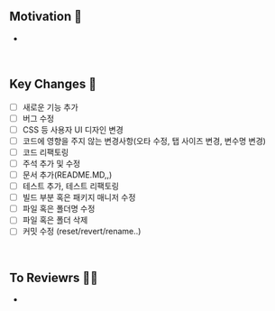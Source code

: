 ## Motivation 🧐
<!--변경 사항 및 관련 이슈에 대한 설명란 -->
-
<br>

## Key Changes 🔑
<!-- 어떤 변경사항이 있었는지?-->
- [ ] 새로운 기능 추가
- [ ] 버그 수정
- [ ] CSS 등 사용자 UI 디자인 변경
- [ ] 코드에 영향을 주지 않는 변경사항(오타 수정, 탭 사이즈 변경, 변수명 변경)
- [ ] 코드 리팩토링
- [ ] 주석 추가 및 수정
- [ ] 문서 추가(README.MD,,)
- [ ] 테스트 추가, 테스트 리팩토링
- [ ] 빌드 부분 혹은 패키지 매니저 수정
- [ ] 파일 혹은 폴더명 수정
- [ ] 파일 혹은 폴더 삭제
- [ ] 커밋 수정 (reset/revert/rename..)
<br>

## To Reviewrs ✍🏻
-